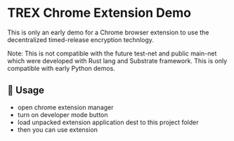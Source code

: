 # TREX Chrome Extension Demo
This is only an early demo for a Chrome browser extension to use the decentralized timed-release encryption technlogy.

Note:
This is not compatible with the future test-net and public main-net which were developed with Rust lang and Substrate framework. This is only compatible with early Python demos.

## 🔋 Usage

* open chrome extension manager
* turn on developer mode button
* load unpacked extension application dest to this project folder
* then you can use extension
